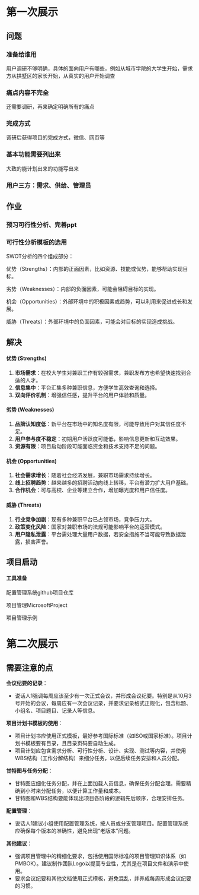 # 第一次展示

## 问题

### 准备给谁用

用户调研不够明确，具体的面向用户有哪些，例如从城市学院的大学生开始，需求方从拱墅区的家长开始，从真实的用户开始调查

### 痛点内容不完全

还需要调研，再来确定明确所有的痛点

### 完成方式

调研后获得项目的完成方式，微信、网页等

### 基本功能需要列出来

大致的能计划出来的功能写出来

### 用户三方：需求、供给、管理员

## 作业

### 预习可行性分析、完善ppt

### 可行性分析模板的选用



SWOT分析的四个组成部分：

优势（Strengths）：内部的正面因素，比如资源、技能或优势，能够帮助实现目标。

劣势（Weaknesses）：内部的负面因素，可能会阻碍目标的实现。

机会（Opportunities）：外部环境中的积极因素或趋势，可以利用来促进成长和发展。

威胁（Threats）：外部环境中的负面因素，可能会对目标的实现造成挑战。



## 解决

#### 优势 (Strengths)

1. **市场需求**：在校大学生对兼职工作有较强需求，兼职发布方也希望快速找到合适的人才。
2. **信息集中**：平台汇集多种兼职信息，方便学生高效查询和选择。
3. **双向评价机制**：增强信任感，提升平台的用户体验和质量。

#### 劣势 (Weaknesses)

1. **品牌认知度低**：新平台在市场中的知名度有限，可能导致用户对其信任度不足。
2. **用户参与度不稳定**：初期用户活跃度可能低，影响信息更新和互动效果。
3. **资源有限**：项目启动阶段可能面临资金和技术支持不足的问题。

#### 机会 (Opportunities)

1. **社会需求增长**：随着社会经济发展，兼职市场需求持续增长。
2. **线上招聘趋势**：越来越多的招聘活动向线上转移，平台有潜力扩大用户基础。
3. **合作机会**：可与高校、企业等建立合作，增加曝光度和用户信任度。

#### 威胁 (Threats)

1. **行业竞争加剧**：现有多种兼职平台已占领市场，竞争压力大。
2. **政策变化风险**：国家对兼职市场的法规可能影响平台的运营模式。
3. **用户隐私泄露**：平台需处理大量用户数据，若安全措施不当可能导致数据泄露，损害声誉。



## 项目启动

#### 工具准备

配置管理系统github项目仓库

项目管理MicrosoftProject

项目管理示例



# 第二次展示

## 需要注意的点

**会议纪要的记录**：

- 说话人1强调每周应该至少有一次正式会议，并形成会议纪要。特别是从10月3号开始的会议，每周应有一次会议记录，并要求记录格式正规化，包含标题、小组名、项目题目、记录人等信息。

**项目计划书模板的使用**：

- 项目计划书应使用正式模板，最好参考国际标准（如ISO或国家标准）。项目计划书模板要有目录，且目录页码要自动生成。
- 项目计划应包含需求分析、可行性分析、设计、实现、测试等内容，并使用WBS结构（工作分解结构）来细分任务，以便后续任务安排和人员分配。

**甘特图与任务分配**：

- 甘特图应细化任务分配，并在上面加载人员信息，确保任务分配合理。需要精确到小时来分配任务，以便计算工作量和成本。
- 甘特图和WBS结构要能体现出项目各阶段的逻辑先后顺序，合理安排任务。

**配置管理**：

- 说话人1建议小组使用配置管理系统，按人员或分支管理项目。配置管理系统应确保每个版本的准确性，避免出现“老版本”问题。

**其他建议**：

- 强调项目管理中的精细化要求，包括使用国际标准的项目管理知识体系（如PMBOK）。建议制作团队Logo以提高专业性，尤其是在项目文件和演示中使用。
- 要求会议纪要和其他文档使用正式模板，避免混乱，并养成每周形成会议纪要的习惯。